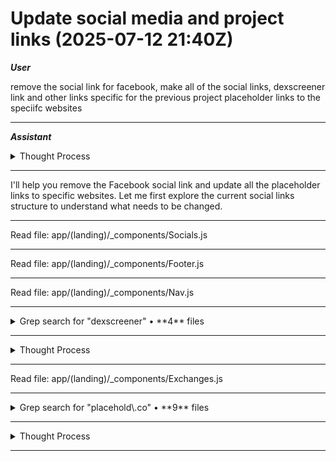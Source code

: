 <!-- Generated by SpecStory -->

# Update social media and project links (2025-07-12 21:40Z)

_**User**_

remove the social link for facebook, make all of the social links, dexscreener link and other links specific for  the  previous project placeholder links to the  speciifc websites 

---

_**Assistant**_

<think><details><summary>Thought Process</summary>The user wants me to:
1. Remove the social link for Facebook
2. Make all social links, dexscreener link and other links specific for the previous project placeholder links to the specific websites

First, I need to understand the current structure of the project. Based on the project layout, I can see there are several components that might contain social links:

1. `app/(landing)/_components/Socials.js` - likely contains social links
2. `app/(landing)/_components/Footer.js` - might contain social links
3. `app/(landing)/_components/Nav.js` - might contain some links
4. `components/icons/Facebook.js` - Facebook icon component

I need to search for social links throughout the project to understand where they're being used and what the current placeholder links are. Let me start by exploring the key components.

Let me search for social links and understand the current structure.</details></think>

---

I'll help you remove the Facebook social link and update all the placeholder links to specific websites. Let me first explore the current social links structure to understand what needs to be changed.

---

Read file: app/(landing)/_components/Socials.js

---

Read file: app/(landing)/_components/Footer.js

---

Read file: app/(landing)/_components/Nav.js

---

<details>
            <summary>Grep search for "dexscreener" • **4** files</summary>
        
| File | Line | Match |
|------|------|-------|
| `file:///Users/jamesarcher/memecooinwebsitetmep-/app/%28landing%29/_components/Nav.js` | L67 | `href="https://dexscreener.com/solana/8j5r6kteet9cm6wamq2mwb2sneu97cz1jtksdg76moon"` |
| `file:///Users/jamesarcher/memecooinwebsitetmep-/.specstory/history/2025-07-12_21-04Z-adjust-color-palette-to-match-theme.md` | L605 | `href="https://dexscreener.com/solana/8j5r6kteet9cm6wamq2mwb2sneu97cz1jtksdg76moon"` |
| `file:///Users/jamesarcher/memecooinwebsitetmep-/app/%28landing%29/_components/Exchanges.js` | L7 | `link: "https://dexscreener.com/solana/8j5r6kteet9cm6wamq2mwb2sneu97cz1jtksdg76moon",` |
| `file:///Users/jamesarcher/memecooinwebsitetmep-/app/%28landing%29/_components/Nav.js` | L67 | `href="https://dexscreener.com/solana/8j5r6kteet9cm6wamq2mwb2sneu97cz1jtksdg76moon"` |

</details>

---

<think><details><summary>Thought Process</summary>Now I can see the current structure. Let me also check the Exchanges component to understand what other links might need to be updated.</details></think>

---

Read file: app/(landing)/_components/Exchanges.js

---

<details>
            <summary>Grep search for "placehold\.co" • **9** files</summary>
        
| File | Line | Match |
|------|------|-------|
| `file:///Users/jamesarcher/memecooinwebsitetmep-/next.config.mjs` | L9 | `hostname: 'placehold.co',` |
| `file:///Users/jamesarcher/memecooinwebsitetmep-/app/%28landing%29/_components/Footer.js` | L33 | `src="https://placehold.co/200x200"` |
| `file:///Users/jamesarcher/memecooinwebsitetmep-/app/%28landing%29/_components/Footer.js` | L42 | `src="https://placehold.co/200x200"` |
| `file:///Users/jamesarcher/memecooinwebsitetmep-/app/%28landing%29/_components/Footer.js` | L53 | `src="https://placehold.co/200x200"` |
| `file:///Users/jamesarcher/memecooinwebsitetmep-/app/%28landing%29/_components/Footer.js` | L62 | `src="https://placehold.co/200x200"` |
| `file:///Users/jamesarcher/memecooinwebsitetmep-/app/%28landing%29/_components/Nav.js` | L40 | `src="https://placehold.co/500x500"` |
| `file:///Users/jamesarcher/memecooinwebsitetmep-/app/%28landing%29/_components/About.js` | L19 | `src="https://placehold.co/700x700"` |
| `file:///Users/jamesarcher/memecooinwebsitetmep-/.specstory/history/2025-07-12_21-04Z-adjust-color-palette-to-match-theme.md` | L729 | `-                 src="https://placehold.co/300x300"` |
| `file:///Users/jamesarcher/memecooinwebsitetmep-/.specstory/history/2025-07-12_21-04Z-adjust-color-palette-to-match-theme.md` | L761 | `-                 src="https://placehold.co/300x300"` |
| `file:///Users/jamesarcher/memecooinwebsitetmep-/.specstory/history/2025-07-12_21-04Z-adjust-color-palette-to-match-theme.md` | L783 | `-               src="https://placehold.co/300x300"` |
| `file:///Users/jamesarcher/memecooinwebsitetmep-/.specstory/history/2025-07-12_21-04Z-adjust-color-palette-to-match-theme.md` | L790 | `-               src="https://placehold.co/300x300"` |
| `file:///Users/jamesarcher/memecooinwebsitetmep-/.specstory/history/2025-07-12_20-57Z-adjust-color-palette-to-match-theme.md` | L184 | `⨯ The requested resource "https://placehold.co/700x700" has type "image/svg+xml" but dangerouslyAllowSVG is disabled` |
| `file:///Users/jamesarcher/memecooinwebsitetmep-/.specstory/history/2025-07-12_20-57Z-adjust-color-palette-to-match-theme.md` | L185 | `⨯ The requested resource "https://placehold.co/500x500" has type "image/svg+xml" but dangerouslyAllowSVG is disabled` |
| `file:///Users/jamesarcher/memecooinwebsitetmep-/.specstory/history/2025-07-12_20-57Z-adjust-color-palette-to-match-theme.md` | L187 | `⨯ The requested resource "https://placehold.co/300x300" has type "image/svg+xml" but dangerouslyAllowSVG is disabled` |
| `file:///Users/jamesarcher/memecooinwebsitetmep-/.specstory/history/2025-07-12_20-57Z-adjust-color-palette-to-match-theme.md` | L188 | `⨯ The requested resource "https://placehold.co/200x200" has type "image/svg+xml" but dangerouslyAllowSVG is disabled` |
| `file:///Users/jamesarcher/memecooinwebsitetmep-/.specstory/history/2025-07-12_20-57Z-adjust-color-palette-to-match-theme.md` | L194 | `⟪ 162 characters skipped ⟫lyAllowSVG` is disabled for images from placehold.co, which are being used as placeholders in the project. I need to update the Next.js configuration to allow SVG images from external sources.` |
| `file:///Users/jamesarcher/memecooinwebsitetmep-/.specstory/history/2025-07-12_20-57Z-adjust-color-palette-to-match-theme.md` | L196 | `⟪ 131 characters skipped ⟫nfig.mjs` file to allow SVG images from placehold.co.</details></think>` |
| `file:///Users/jamesarcher/memecooinwebsitetmep-/.specstory/history/2025-07-12_20-57Z-adjust-color-palette-to-match-theme.md` | L200 | `⟪ 180 characters skipped ⟫ configuration to allow SVG images from placehold.co.` |
| `file:///Users/jamesarcher/memecooinwebsitetmep-/.specstory/history/2025-07-12_20-57Z-adjust-color-palette-to-match-theme.md` | L208 | `<think><details><summary>Thought Process</summary>I can see that the Next.js config already has `remotePatterns` configured for placehold.co, but it's missing the `dangerouslyAllowSVG` option. I need to add this option to allow SVG images from placehold.co to be rendered.</details></think>` |
| `file:///Users/jamesarcher/memecooinwebsitetmep-/.specstory/history/2025-07-12_20-57Z-adjust-color-palette-to-match-theme.md` | L222 | `Now the user should be able to load SVG images from placehold.co without getting those errors. They'll need to restart their development server for the changes to take effect.</details></think>` |
| `file:///Users/jamesarcher/memecooinwebsitetmep-/.specstory/history/2025-07-12_20-57Z-adjust-color-palette-to-match-theme.md` | L245 | `The SVG placeholder images from placehold.co should now load without errors. The configuration includes security measures to safely allow SVG images while preventing potential security risks.` |
| `file:///Users/jamesarcher/memecooinwebsitetmep-/.specstory/history/2025-07-12_20-42Z-identify-top-page-background-component.md` | L982 | `For all images of the dogs the previous memecoin was used for,  replace them with  @https://placehold.co/  placeholder images, keep same dimensions` |
| `file:///Users/jamesarcher/memecooinwebsitetmep-/.specstory/history/2025-07-12_20-42Z-identify-top-page-background-component.md` | L988 | `⟪ 114 characters skipped ⟫s memecoin with placeholder images from placehold.co, keeping the same dimensions.` |
| `file:///Users/jamesarcher/memecooinwebsitetmep-/.specstory/history/2025-07-12_20-42Z-identify-top-page-background-component.md` | L997 | `I need to find where these images are being used and what their dimensions are, then replace them with placehold.co placeholder URLs.` |
| `file:///Users/jamesarcher/memecooinwebsitetmep-/.specstory/history/2025-07-12_20-42Z-identify-top-page-background-component.md` | L1003 | `I'll help you replace all the dog images with placeholder images from placehold.co while keeping the same dimensions. Let me first find all the dog images being used in the codebase.` |
| `file:///Users/jamesarcher/memecooinwebsitetmep-/.specstory/history/2025-07-12_20-42Z-identify-top-page-background-component.md` | L1097 | `Now I need to replace all these with placehold.co placeholder images with the same dimensions. The format for placehold.co is: https://placehold.co/WIDTHxHEIGHT` |
| `file:///Users/jamesarcher/memecooinwebsitetmep-/.specstory/history/2025-07-12_20-42Z-identify-top-page-background-component.md` | L1103 | `Now I'll replace all the dog images with placeholder images from placehold.co, maintaining the same dimensions:` |
| `file:///Users/jamesarcher/memecooinwebsitetmep-/.specstory/history/2025-07-12_20-42Z-identify-top-page-background-component.md` | L1111 | `+                 src="https://placehold.co/200x200"` |
| `file:///Users/jamesarcher/memecooinwebsitetmep-/.specstory/history/2025-07-12_20-42Z-identify-top-page-background-component.md` | L1122 | `+                 src="https://placehold.co/200x200"` |
| `file:///Users/jamesarcher/memecooinwebsitetmep-/.specstory/history/2025-07-12_20-42Z-identify-top-page-background-component.md` | L1135 | `+                 src="https://placehold.co/200x200"` |
| `file:///Users/jamesarcher/memecooinwebsitetmep-/.specstory/history/2025-07-12_20-42Z-identify-top-page-background-component.md` | L1146 | `+                 src="https://placehold.co/200x200"` |
| `file:///Users/jamesarcher/memecooinwebsitetmep-/.specstory/history/2025-07-12_20-42Z-identify-top-page-background-component.md` | L1161 | `+                 src="https://placehold.co/300x300"` |
| `file:///Users/jamesarcher/memecooinwebsitetmep-/.specstory/history/2025-07-12_20-42Z-identify-top-page-background-component.md` | L1174 | `+                 src="https://placehold.co/300x300"` |
| `file:///Users/jamesarcher/memecooinwebsitetmep-/.specstory/history/2025-07-12_20-42Z-identify-top-page-background-component.md` | L1187 | `+               src="https://placehold.co/300x300"` |
| `file:///Users/jamesarcher/memecooinwebsitetmep-/.specstory/history/2025-07-12_20-42Z-identify-top-page-background-component.md` | L1196 | `+               src="https://placehold.co/300x300"` |
| `file:///Users/jamesarcher/memecooinwebsitetmep-/.specstory/history/2025-07-12_20-42Z-identify-top-page-background-component.md` | L1211 | `+               src="https://placehold.co/700x700"` |
| `file:///Users/jamesarcher/memecooinwebsitetmep-/.specstory/history/2025-07-12_20-42Z-identify-top-page-background-component.md` | L1226 | `+               src="https://placehold.co/500x500"` |
| `file:///Users/jamesarcher/memecooinwebsitetmep-/.specstory/history/2025-07-12_20-42Z-identify-top-page-background-component.md` | L1240 | `<think><details><summary>Thought Process</summary>Perfect! I've successfully replaced all the dog images with placeholder images from placehold.co while maintaining the exact same dimensions. Let me also check if there are any other image references I might have missed by doing a more comprehensive search.</details></think>` |
| `file:///Users/jamesarcher/memecooinwebsitetmep-/.specstory/history/2025-07-12_20-42Z-identify-top-page-background-component.md` | L1320 | `I've successfully replaced all the dog images from the previous memecoin with placehold.co placeholder images while maintaining the exact same dimensions:` |
| `file:///Users/jamesarcher/memecooinwebsitetmep-/.specstory/history/2025-07-12_20-42Z-identify-top-page-background-component.md` | L1325 | `- `collection/1.png` → `https://placehold.co/200x200`` |
| `file:///Users/jamesarcher/memecooinwebsitetmep-/.specstory/history/2025-07-12_20-42Z-identify-top-page-background-component.md` | L1326 | `- `collection/2.png` → `https://placehold.co/200x200`` |
| `file:///Users/jamesarcher/memecooinwebsitetmep-/.specstory/history/2025-07-12_20-42Z-identify-top-page-background-component.md` | L1327 | `- `collection/3.png` → `https://placehold.co/200x200`` |
| `file:///Users/jamesarcher/memecooinwebsitetmep-/.specstory/history/2025-07-12_20-42Z-identify-top-page-background-component.md` | L1328 | `- `collection/4.png` → `https://placehold.co/200x200`` |
| `file:///Users/jamesarcher/memecooinwebsitetmep-/.specstory/history/2025-07-12_20-42Z-identify-top-page-background-component.md` | L1331 | `- `collection/5.png` → `https://placehold.co/300x300`` |
| `file:///Users/jamesarcher/memecooinwebsitetmep-/.specstory/history/2025-07-12_20-42Z-identify-top-page-background-component.md` | L1332 | `- `collection/6.png` → `https://placehold.co/300x300`` |
| `file:///Users/jamesarcher/memecooinwebsitetmep-/.specstory/history/2025-07-12_20-42Z-identify-top-page-background-component.md` | L1333 | `- `collection/7.png` → `https://placehold.co/300x300`` |
| `file:///Users/jamesarcher/memecooinwebsitetmep-/.specstory/history/2025-07-12_20-42Z-identify-top-page-background-component.md` | L1334 | `- `collection/8.png` → `https://placehold.co/300x300`` |
| `file:///Users/jamesarcher/memecooinwebsitetmep-/.specstory/history/2025-07-12_20-42Z-identify-top-page-background-component.md` | L1337 | `- `collection/9.png` → `https://placehold.co/700x700`` |
| `file:///Users/jamesarcher/memecooinwebsitetmep-/.specstory/history/2025-07-12_20-42Z-identify-top-page-background-component.md` | L1340 | `- `logo-coin.png` → `https://placehold.co/500x500`` |
| `file:///Users/jamesarcher/memecooinwebsitetmep-/.specstory/history/2025-07-12_20-42Z-identify-top-page-background-component.md` | L1363 | `⟪ 153 characters skipped ⟫onfig.js. The error message shows that "placehold.co" is not configured under images in the next.config.js file.` |
| `file:///Users/jamesarcher/memecooinwebsitetmep-/.specstory/history/2025-07-12_20-42Z-identify-top-page-background-component.md` | L1365 | `I need to add the placehold.co domain to the Next.js configuration to allow external images from that domain.` |
| `file:///Users/jamesarcher/memecooinwebsitetmep-/.specstory/history/2025-07-12_20-42Z-identify-top-page-background-component.md` | L1376 | `I need to add the images configuration to allow placehold.co domain.</details></think>` |
| `file:///Users/jamesarcher/memecooinwebsitetmep-/.specstory/history/2025-07-12_20-42Z-identify-top-page-background-component.md` | L1380 | `I'll add the placehold.co domain to the Next.js configuration to allow external images from that hostname.` |
| `file:///Users/jamesarcher/memecooinwebsitetmep-/.specstory/history/2025-07-12_20-42Z-identify-top-page-background-component.md` | L1392 | `+         hostname: 'placehold.co',` |
| `file:///Users/jamesarcher/memecooinwebsitetmep-/.specstory/history/2025-07-12_20-42Z-identify-top-page-background-component.md` | L1405 | `<think><details><summary>Thought Process</summary>Perfect! I've successfully added the placehold.co domain to the Next.js configuration. The configuration now includes:` |
| `file:///Users/jamesarcher/memecooinwebsitetmep-/.specstory/history/2025-07-12_20-42Z-identify-top-page-background-component.md` | L1408 | `2. A pattern that allows all HTTPS requests from placehold.co with any pathname (/**)` |
| `file:///Users/jamesarcher/memecooinwebsitetmep-/.specstory/history/2025-07-12_20-42Z-identify-top-page-background-component.md` | L1416 | `I've added the placehold.co domain to your Next.js configuration. The `next.config.mjs` now includes:` |
| `file:///Users/jamesarcher/memecooinwebsitetmep-/.specstory/history/2025-07-12_20-42Z-identify-top-page-background-component.md` | L1423 | `hostname: 'placehold.co',` |
| `file:///Users/jamesarcher/memecooinwebsitetmep-/.specstory/history/2025-07-12_20-42Z-identify-top-page-background-component.md` | L1436 | `This will resolve the error about the unconfigured hostname and allow Next.js to load images from placehold.co. Your placeholder images should now display properly throughout the site!` |
| `file:///Users/jamesarcher/memecooinwebsitetmep-/app/%28landing%29/_components/About.js` | L19 | `src="https://placehold.co/700x700"` |
| `file:///Users/jamesarcher/memecooinwebsitetmep-/app/%28landing%29/_components/Nav.js` | L40 | `src="https://placehold.co/500x500"` |

</details>

---

<think><details><summary>Thought Process</summary>Now I understand the current state of the project. Looking</details></think>

---

